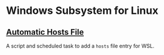 # Windows Subsystem for Linux

## [Automatic Hosts File](./automatic-hosts-file/)

A script and scheduled task to add a `hosts` file entry for WSL.
